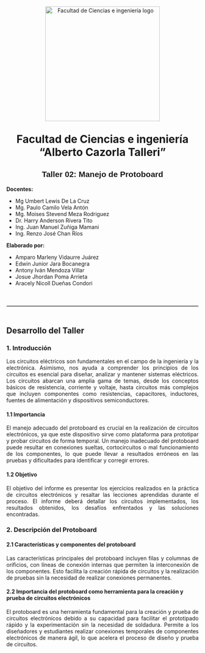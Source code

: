 <p align="center" style="margin-top: 50px; margin-bottom: 50px; font-family: Arial, sans-serif;">
  <p align="center">
    <img src="https://semanadelcannabis.cayetano.edu.pe/assets/img/logo-upch.png" width="300" alt="Facultad de Ciencias e ingeniería logo">
  </p>  
  <h1 align="center" style="margin-top: 30px; margin-bottom: 0px;">Facultad de Ciencias e ingeniería “Alberto Cazorla Talleri”</h1>
</p>

<h2 align="center" style="font-family: Arial, sans-serif;">Taller 02: Manejo de Protoboard</h2>

<strong> Docentes:</strong>
- Mg Umbert Lewis De La Cruz
- Mg. Paulo Camilo Vela Antón 
- Mg. Moises Stevend Meza Rodriguez 
- Dr. Harry Anderson Rivera Tito 
- Ing. Juan Manuel Zuñiga Mamani  
- Ing. Renzo José Chan Ríos

<strong>Elaborado por:</strong>
- Amparo Marleny Vidaurre Juárez
- Edwin Junior Jara Bocanegra
- Antony Iván Mendoza Villar
- Josue Jhordan Poma Arrieta
- Aracely Nicoll Dueñas Condori
</p>

<hr style="border: 1px solid #ccc; margin-top: 50px; margin-bottom: 50px;">

## Desarrollo del Taller

### 1. Introducción

<p align="justify">
Los circuitos eléctricos son fundamentales en el campo de la ingeniería y la electrónica. Asimismo, nos ayuda a comprender los principios de los circuitos es esencial para diseñar, analizar y mantener sistemas eléctricos. Los circuitos abarcan una amplia gama de temas, desde los conceptos básicos de resistencia, corriente y voltaje, hasta circuitos más complejos que incluyen componentes como resistencias, capacitores, inductores, fuentes de alimentación y dispositivos semiconductores.
</p>

#### 1.1 Importancia

<p align="justify">
El manejo adecuado del protoboard es crucial en la realización de circuitos electrónicos, ya que este dispositivo sirve como plataforma para prototipar y probar circuitos de forma temporal. Un manejo inadecuado del protoboard puede resultar en conexiones sueltas, cortocircuitos o mal funcionamiento de los componentes, lo que puede llevar a resultados erróneos en las pruebas y dificultades para identificar y corregir errores.

#### 1.2  Objetivo

<p align="justify">
El objetivo del informe es presentar los ejercicios realizados en la práctica de circuitos electrónicos y resaltar las lecciones aprendidas durante el proceso. El informe deberá detallar los circuitos implementados, los resultados obtenidos, los desafíos enfrentados y las soluciones encontradas.
</p>

### 2. Descripción del Protoboard

#### 2.1 Características y componentes del protoboard

<p align="justify">
Las características principales del protoboard incluyen filas y columnas de orificios, con líneas de conexión internas que permiten la interconexión de los componentes. Esto facilita la creación rápida de circuitos y la realización de pruebas sin la necesidad de realizar conexiones permanentes.
</p>

#### 2.2 Importancia del  protoboard como herramienta para la creación y prueba de circuitos electrónicos

<p align="justify">
El protoboard es una herramienta fundamental para la creación y prueba de circuitos electrónicos debido a su capacidad para facilitar el prototipado rápido y la experimentación sin la necesidad de soldadura. Permite a los diseñadores y estudiantes realizar conexiones temporales de componentes electrónicos de manera ágil, lo que acelera el proceso de diseño y prueba de circuitos. 
</p>
